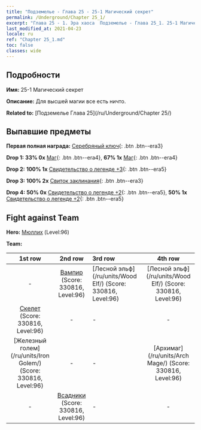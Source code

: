 ```yaml
---
title: "Подземелье - Глава 25 - 25-1 Магический секрет"
permalink: /Underground/Chapter 25_1/
excerpt: "Глава 25 - 1. Эра хаоса  Подземелье - Глава 25_1. 25-1 Магический секрет"
last_modified_at: 2021-04-23
locale: ru
ref: "Chapter 25_1.md"
toc: false
classes: wide
---
```


## Подробности

 **Имя:** 25-1 Магический секрет

 **Описание:** Для высшей магии все есть ничто.

 **Related to:** [Подземелье Глава 25](/ru/Underground/Chapter 25/)

## Выпавшие предметы

 **Первая полная награда:** [Серебряный ключ](/ItemsRU/con_693/){: .btn .btn--era3}

 **Drop 1:** **33% 0x** [Маг](/ItemsRU/unt_238/){: .btn .btn--era4}, **67% 1x** [Маг](/ItemsRU/unt_238/){: .btn .btn--era4}

 **Drop 2:** **100% 1x** [Свидетельство о легенде +3](/ItemsRU/mat_88/){: .btn .btn--era5}

 **Drop 3:** **100% 2x** [Свиток заклинания](/ItemsRU/con_694/){: .btn .btn--era3}

 **Drop 4:** **50% 0x** [Свидетельство о легенде +2](/ItemsRU/mat_81/){: .btn .btn--era5}, **50% 1x** [Свидетельство о легенде +2](/ItemsRU/mat_81/){: .btn .btn--era5}


## Fight against Team
 **Hero:** [Мюллих](/ru/heroes/Mullich/) (Level:96)

 **Team:**


  | 1st row | 2nd row | 3rd row | 4th row |
  |:----:|:----:|:----|:----:|
  | - | [Вампир](/ru/units/Vampire/) (Score: 330816, Level:96)  | [Лесной эльф](/ru/units/Wood Elf/) (Score: 330816, Level:96)  | [Лесной эльф](/ru/units/Wood Elf/) (Score: 330816, Level:96)  |
  | [Скелет](/ru/units/Skeleton/) (Score: 330816, Level:96)  | - | - | - |
  | [Железный голем](/ru/units/Iron Golem/) (Score: 330816, Level:96)  | - | - | [Архимаг](/ru/units/Arch Mage/) (Score: 330816, Level:96)  |
  | - | [Всадники](/ru/units/Cavalier/) (Score: 330816, Level:96)  | - | - |


